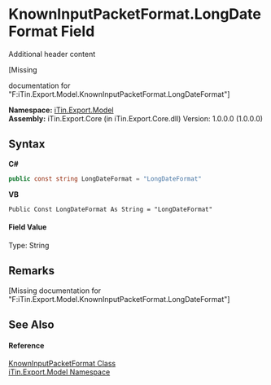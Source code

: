 # KnownInputPacketFormat.LongDateFormat Field
Additional header content 

\[Missing <summary> documentation for "F:iTin.Export.Model.KnownInputPacketFormat.LongDateFormat"\]

**Namespace:**&nbsp;<a href="ef57ffcc-e95e-b212-5a46-9aa6f5a3511f">iTin.Export.Model</a><br />**Assembly:**&nbsp;iTin.Export.Core (in iTin.Export.Core.dll) Version: 1.0.0.0 (1.0.0.0)

## Syntax

**C#**<br />
``` C#
public const string LongDateFormat = "LongDateFormat"
```

**VB**<br />
``` VB
Public Const LongDateFormat As String = "LongDateFormat"
```


#### Field Value
Type: String

## Remarks
\[Missing <remarks> documentation for "F:iTin.Export.Model.KnownInputPacketFormat.LongDateFormat"\]

## See Also


#### Reference
<a href="ba5deaec-85da-be90-06b3-9837b8baf5e4">KnownInputPacketFormat Class</a><br /><a href="ef57ffcc-e95e-b212-5a46-9aa6f5a3511f">iTin.Export.Model Namespace</a><br />